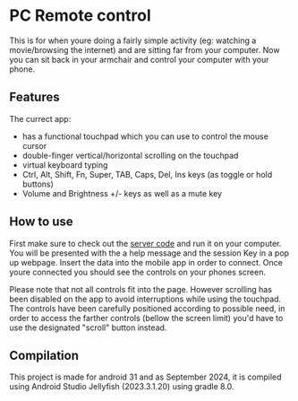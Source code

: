 # PC Remote control

This is for when youre doing a fairly simple activity (eg: watching a movie/browsing the internet) and are sitting far from your computer. Now you can sit back in your armchair and control your computer with your phone. 

## Features

The currect app:

- has a functional touchpad which you can use to control the mouse cursor
- double-finger vertical/horizontal scrolling on the touchpad
- virtual keyboard typing
- Ctrl, Alt, Shift, Fn, Super, TAB, Caps, Del, Ins keys (as toggle or hold buttons)
- Volume and Brightness +/- keys as well as a mute key

## How to use

First make sure to check out the [server code](https://github.com/theAester/PCRemoteControl.git) and run it on your computer.
You will be presented with the a help message and the session Key in a pop up webpage. Insert the data into the mobile app in order to connect.
Once youre connected you should see the controls on your phones screen.

Please note that not all controls fit into the page. However scrolling has been disabled on the app to avoid interruptions while using the touchpad.
The controls have been carefully positioned according to possible need, in order to access the farther controls (bellow the screen limit) you'd have to use the designated "scroll" button instead.

## Compilation

This project is made for android 31 and as September 2024, it is compiled using Android Studio Jellyfish (2023.3.1.20) using gradle 8.0.
